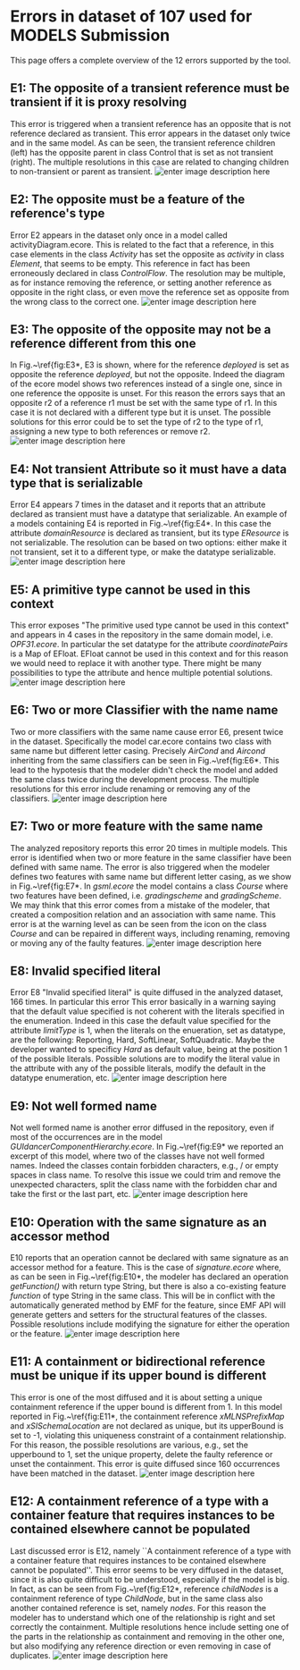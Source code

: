 # Errors in dataset of 107 used for MODELS Submission

This page offers a complete overview of the 12 errors supported by the tool.

## E1: The opposite of a transient reference must be transient if it is proxy resolving

This error is triggered when a transient reference has an opposite that is not reference declared as transient. This error appears in the dataset only twice and in the same model. As can be seen, the transient reference children (left) has the opposite parent in class Control that is set as not transient (right). The multiple resolutions in this case are related to changing children to non-transient or parent as transient.
![enter image description here](https://github.com/models2020modelsrepair/ModelsRepair/blob/master/E1.png?raw=true)

## E2: The opposite must be a feature of the reference's type 
Error E2 appears in the dataset only once in a model called activityDiagram.ecore. This is related to the fact that a reference, in this case elements in the class *Activity* has set the opposite as *activity* in class *Element*, that seems to be empty. This reference in fact has been erroneously declared in class *ControlFlow*. 
The resolution may be multiple, as for instance removing the reference, or setting another reference as opposite in the right class, or even move the reference set as opposite from the wrong class to the correct one. 
![enter image description here](https://github.com/models2020modelsrepair/ModelsRepair/blob/master/E2.png?raw=true)

## E3: The opposite of the opposite may not be a reference different from this one 
In Fig.~\ref{fig:E3*, E3 is shown, where for the reference *deployed* is set as opposite the reference *deployed*, but not the opposite. 
 Indeed the diagram of the ecore model shows two references instead of a single one, since in one reference the opposite is unset. For this reason the errors says that an opposite r2 of a reference r1 must be set with the same type of r1. In this case it is not declared with a different type but it is unset. The possible solutions for this error could be to set the type of r2 to the type of r1, assigning a new type to both references or remove r2.
![enter image description here](https://github.com/models2020modelsrepair/ModelsRepair/blob/master/E3.png?raw=true)

## E4: Not transient Attribute so it must have a data type that is serializable
Error E4 appears 7 times in the dataset and it reports that an attribute declared as transient must have a datatype that serializable. An example of a models containing E4 is reported in Fig.~\ref{fig:E4*. In this case the attribute *domainResource* is declared as transient, but its type *EResource* is not serializable. The resolution can be based on two options: either make it not transient, set it to a different type, or make the datatype serializable. 
![enter image description here](https://github.com/models2020modelsrepair/ModelsRepair/blob/master/E4.png?raw=true)

## E5: A primitive type cannot be used in this context
This error exposes "The primitive used type cannot be used in this context" and appears in 4 cases in the repository in the same domain model, i.e. *OPF31.ecore*. In particular the set datatype for the attribute *coordinatePairs* is a Map of EFloat. EFloat cannot be used in this context and for this reason we would need to replace it with another type. There might be many possibilities to type the attribute and hence multiple potential solutions. 
![enter image description here](https://github.com/models2020modelsrepair/ModelsRepair/blob/master/E5.png?raw=true)

## E6: Two or more Classifier with the name name
Two or more classifiers with the same name cause error E6, present twice in the dataset. Specifically the model car.ecore contains two class with same name but different letter casing. Precisely  *AirCond* and *Aircond* inheriting from the same classifiers can be seen in Fig.~\ref{fig:E6*. This lead to the hypotesis that the modeler didn't check the model and added the same class twice during the development process. The multiple resolutions for this error include renaming or removing any of the classifiers.
![enter image description here](https://github.com/models2020modelsrepair/ModelsRepair/blob/master/E6.png?raw=true)

## E7: Two or more feature with the same name
The analyzed repository reports this error 20 times in multiple models. This error is identified when two or more feature in the same classifier have been defined with same name. 
The error is also triggered when the modeler defines two features with same name but different letter casing, as we show in Fig.~\ref{fig:E7*. In *gsml.ecore* the model contains a class *Course* where two features have been defined, i.e. *gradingscheme* and *gradingScheme*. We may think that this error comes from a mistake of the modeler, that created a composition relation and an association with same name.  This error is at the warning level as can be seen from the icon on the class *Course* and can be repaired in different ways, including renaming, removing or moving any of the faulty features.
![enter image description here](https://github.com/models2020modelsrepair/ModelsRepair/blob/master/E7.png?raw=true)
## E8: Invalid specified literal 
 Error E8 "Invalid specified literal" is quite diffused in the analyzed dataset, 166 times. In particular this error 
This error basically in a warning saying that the default value specified is not coherent with the literals specified in the enumeration. Indeed in this case the default value specified for the attribute *limitType* is 1, when the literals on the enueration, set as datatype, are the following: Reporting, Hard, SoftLinear, SoftQuadratic. Maybe the developer wanted to specificy *Hard* as default value, being at the position 1 of the possible literals. 
Possible solutions are to modify the literal value in the attribute with any of the possible literals, modify the default in the datatype enumeration, etc.
![enter image description here](https://github.com/models2020modelsrepair/ModelsRepair/blob/master/E8.png?raw=true)

## E9: Not well formed name 
Not well formed name is another error diffused in the repository, even if most of the occurrences are in the model *GUIdancerComponentHierarchy.ecore*. In Fig.~\ref{fig:E9* we reported an excerpt of this model, where two of the classes have not well formed names. Indeed the classes contain forbidden characters, e.g., / or empty spaces in class name. 
To resolve this issue we could trim and remove the unexpected characters, split the class name with the forbidden char and take the first or the last part, etc. 
![enter image description here](https://github.com/models2020modelsrepair/ModelsRepair/blob/master/E9.png?raw=true)

## E10: Operation with the same signature as an accessor method
E10 reports that an operation cannot be declared with same signature as an accessor method for a feature. This is the case of *signature.ecore* where, as can be seen in Fig.~\ref{fig:E10*, the modeler has declared an operation *getFunction()* with return type String, but there is also a co-existing feature *function* of type String in the same class. This will be in conflict with the automatically generated method by EMF for the feature, since EMF API will generate getters and setters for the structural features of the classes.
 Possible resolutions include modifying the signature for either the operation or the feature.
![enter image description here](https://github.com/models2020modelsrepair/ModelsRepair/blob/master/E10.png?raw=true)

## E11: A containment or bidirectional reference must be unique if its upper bound is different 
This error is one of the most diffused and it is about setting a unique containment reference if the upper bound is different from 1. In this model reported in Fig.~\ref{fig:E11*, the containment reference *xMLNSPrefixMap* and *xSISchemaLocation* are not declared as unique, but its upperBound is set to -1, violating this uniqueness constraint of a containment relationship. For this reason, the possible resolutions are various, e.g., set the upperbound to 1, set the unique property, delete the faulty reference or unset the containment. 
This error is quite diffused since 160 occurrences have been matched in the dataset. 
![enter image description here](https://github.com/models2020modelsrepair/ModelsRepair/blob/master/E11.png?raw=true)
## E12: A containment reference of a type with a container feature that requires instances to be contained elsewhere cannot be populated
Last discussed error is E12, namely ``A containment reference of a type with a container feature that requires instances to be contained elsewhere cannot be populated''. 
 This error seems to be very diffused in the dataset, since it is also quite difficult to be understood, especially if the model is big. 
 In fact, as can be seen from Fig.~\ref{fig:E12*, reference *childNodes* is a containment reference of type *ChildNode*, but in the same class also another contained reference is set, namely *nodes*. 
 For this reason the modeler has to understand which one of the relationship is right and set correctly the containment. 
 Multiple resolutions hence include setting one of the parts in the relationship as containment and removing in the other one, but also modifying any reference direction or even removing in case of duplicates.
![enter image description here](https://github.com/models2020modelsrepair/ModelsRepair/blob/master/E12.png?raw=true)
